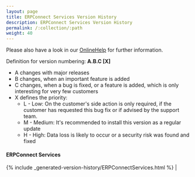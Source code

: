 ```yaml
---
layout: page
title: ERPConnect Services Version History
description: ERPConnect Services Version History
permalink: /:collection/:path
weight: 40
---
```


Please also have a look in our [OnlineHelp](https://help.theobald-software.com/en/) for further information.

Definition for version numbering: **A.B.C [X]**

- A changes with major releases
- B changes, when an important feature is added
- C changes, when a bug is fixed, or a feature is added, which is only interesting for very few customers
- X defines the priority:
	- L - Low: On the customer's side action is only required, if the customer has requested this bug fix or if advised by the support team.
	- M - Medium: It's recommended to install this version as a regular update
	- H - High: Data loss is likely to occur or a security risk was found and fixed

#### ERPConnect Services

{% include _generated-version-history/ERPConnectServices.html %}                                                                                                                                                                                                                                            |
